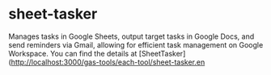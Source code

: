 # sheet-tasker
Manages tasks in Google Sheets, output target tasks in Google Docs, and send reminders via Gmail, allowing for efficient task management on Google Workspace. You can find the details at [SheetTasker]([http://localhost:3000/gas-tools/each-tool/sheet-tasker.en](https://tsato21.github.io/gas-tools/each-tool/sheet-tasker.en)

